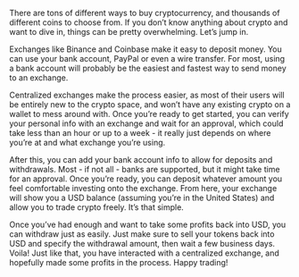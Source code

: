 There are tons of different ways to buy cryptocurrency, and thousands of different coins to choose from. If you don’t know anything about crypto and want to dive in, things can be pretty overwhelming. Let’s jump in. 

Exchanges like Binance and Coinbase make it easy to deposit money. You can use your bank account, PayPal or even a wire transfer. For most, using a bank account will probably be the easiest and fastest way to send money to an exchange. 

Centralized exchanges make the process easier, as most of their users will be entirely new to the crypto space, and won’t have any existing crypto on a wallet to mess around with. Once you’re ready to get started, you can verify your personal info with an exchange and wait for an approval, which could take less than an hour or up to a week - it really just depends on where you’re at and what exchange you’re using.

After this, you can add your bank account info to allow for deposits and withdrawals. Most - if not all - banks are supported, but it might take time for an approval. Once you’re ready, you can deposit whatever amount you feel comfortable investing onto the exchange. From here, your exchange will show you a USD balance (assuming you’re in the United States) and allow you to trade crypto freely. It’s that simple.

Once you’ve had enough and want to take some profits back into USD, you can withdraw just as easily. Just make sure to sell your tokens back into USD and specify the withdrawal amount, then wait a few business days. Voila! Just like that, you have interacted with a centralized exchange, and hopefully made some profits in the process. Happy trading!